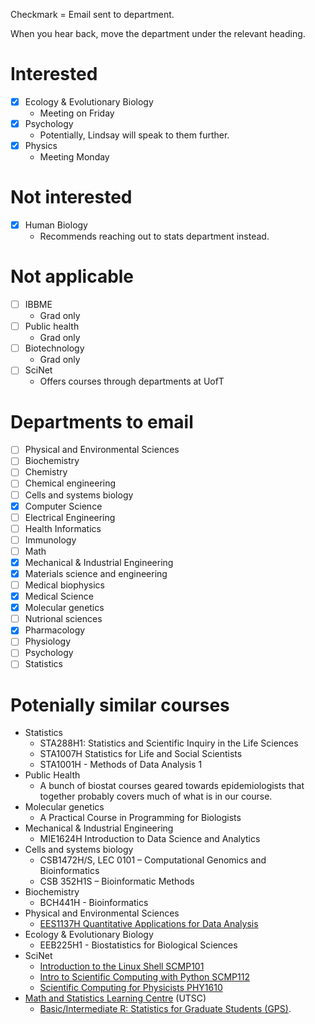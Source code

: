 
Checkmark = Email sent to department.

When you hear back, move the department under the relevant heading.

# Interested
- [x] Ecology & Evolutionary Biology
    - Meeting on Friday
- [x] Psychology
    - Potentially, Lindsay will speak to them further.
- [x] Physics
    - Meeting Monday

# Not interested
- [x] Human Biology
    - Recommends reaching out to stats department instead.


# Not applicable
- [ ] IBBME
    - Grad only
- [ ] Public health
    - Grad only
- [ ] Biotechnology
    - Grad only
- [ ] SciNet
    - Offers courses through departments at UofT 

# Departments to email
- [ ] Physical and Environmental Sciences
- [ ] Biochemistry
- [ ] Chemistry
- [ ] Chemical engineering
- [ ] Cells and systems biology
- [x] Computer Science
- [ ] Electrical Engineering
- [ ] Health Informatics
- [ ] Immunology
- [ ] Math
- [x] Mechanical & Industrial Engineering
- [x] Materials science and engineering
- [ ] Medical biophysics
- [x] Medical Science
- [x] Molecular genetics
- [ ] Nutrional sciences
- [x] Pharmacology
- [ ] Physiology
- [ ] Psychology
- [ ] Statistics
    
# Potenially similar courses
- Statistics
    - STA288H1: Statistics and Scientific Inquiry in the Life Sciences
    - STA1007H Statistics for Life and Social Scientists
    - STA1001H - Methods of Data Analysis 1
- Public Health
    - A bunch of biostat courses geared towards epidemiologists that together probably covers much of what is in our course.
- Molecular genetics
    - A Practical Course in Programming for Biologists
- Mechanical & Industrial Engineering
    - MIE1624H Introduction to Data Science and Analytics
- Cells and systems biology
    - CSB1472H/S, LEC 0101 – Computational Genomics and Bioinformatics
    - CSB 352H1S – Bioinformatic Methods
- Biochemistry
    - BCH441H - Bioinformatics
- Physical and Environmental Sciences
    - [EES1137H Quantitative Applications for Data Analysis](https://www.utsc.utoronto.ca/gradpes/ees1137h-quantitative-applications-data-analysis)
- Ecology & Evolutionary Biology
    - EEB225H1 - Biostatistics for Biological Sciences
- SciNet
    - [Introduction to the Linux Shell SCMP101](https://support.scinet.utoronto.ca/education/go.php/309/index.php/ib/1//p_course/309)
    - [Intro to Scientific Computing with Python SCMP112](https://support.scinet.utoronto.ca/education/go.php/264/index.php/ib/1//p_course/264)
    - [Scientific Computing for Physicists PHY1610](https://support.scinet.utoronto.ca/education/go.php/276/index.php/ib/1//p_course/276)
- [Math and Statistics Learning Centre](https://www.utsc.utoronto.ca/mslc/welcome-math-statistics-learning-centre) (UTSC)
    - [Basic/Intermediate R: Statistics for Graduate Students (GPS)](https://ctl.utsc.utoronto.ca/booking/graduate/register.php?sessionID=442&type=graduate&utm_source=Grad+Events&utm_campaign=5f0a80cde9-Sept_309_28_2015&utm_medium=email&utm_term=0_b73cbc8c0d-5f0a80cde9-269168805&mc_cid=5f0a80cde9&mc_eid=6b1938fb9b).
